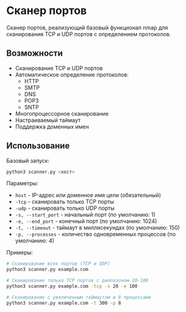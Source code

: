 # Сканер портов

Cканер портов, реализующий базовый функционал nmap для сканирования TCP и UDP портов с определением протоколов.

## Возможности

- Сканирование TCP и UDP портов
- Автоматическое определение протоколов:
  - HTTP
  - SMTP
  - DNS
  - POP3
  - SNTP
- Многопроцессорное сканирование
- Настраиваемый таймаут
- Поддержка доменных имен

## Использование

Базовый запуск:
```bash
python3 scanner.py <хост>
```

Параметры:
- `host` - IP-адрес или доменное имя цели (обязательный)
- `-tcp` - сканировать только TCP порты
- `-udp` - сканировать только UDP порты
- `-s, --start_port` - начальный порт (по умолчанию: 1)
- `-e, --end_port` - конечный порт (по умолчанию: 1024)
- `-t, --timeout` - таймаут в миллисекундах (по умолчанию: 150)
- `-p, --processes` - количество одновременных процессов (по умолчанию: 4)

Примеры:
```bash
# Сканирование всех портов (TCP и UDP)
python3 scanner.py example.com

# Сканирование только TCP портов с диапазоном 20-100
python3 scanner.py example.com -tcp -s 20 -e 100

# Сканирование с увеличенным таймаутом и 8 процессами
python3 scanner.py example.com -t 300 -p 8
```
